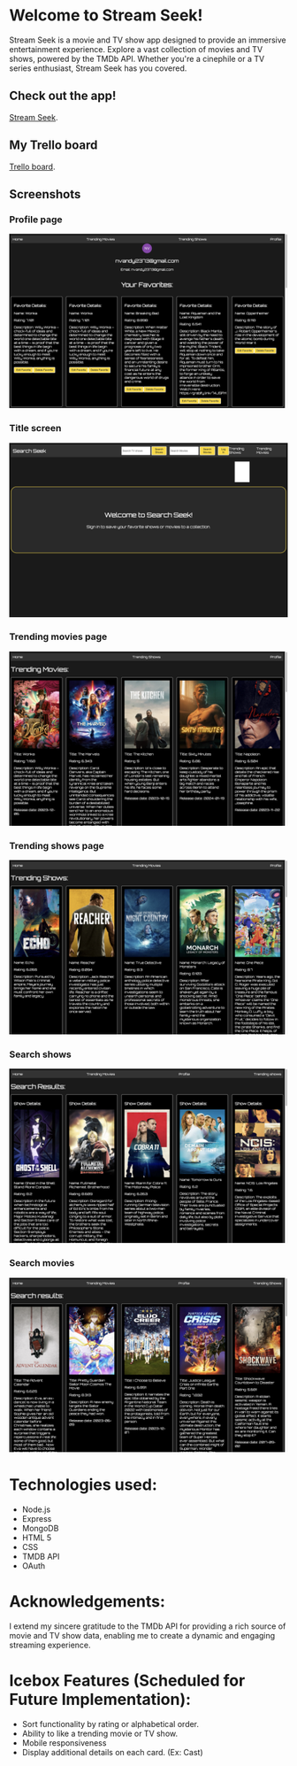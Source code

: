 # Welcome to Stream Seek!
Stream Seek is a movie and TV show app designed to provide an immersive entertainment experience. Explore a vast collection of movies and TV shows, powered by the TMDb API. Whether you're a cinephile or a TV series enthusiast, Stream Seek has you covered.

## Check out the app!
[Stream Seek](https://stream-seek-capstone-frontend-pfpu-l603o6n9d.vercel.app/).

## My Trello board
[Trello board](https://trello.com/b/AJ18sO4h/project-4).

## Screenshots
### Profile page
![Profile page](./shows-catalog-app-f/dist/assets/profile_show_page.png)

### Title screen
![Title screen](./shows-catalog-app-f/dist/assets/Title_screen.png)

### Trending movies page
![Trending movies page](./shows-catalog-app-f/dist/assets/Trending_movies_page.png)

### Trending shows page
![Trending shows page](./shows-catalog-app-f/dist/assets/Trending_shows_page.png)

### Search shows
![Search shows](./shows-catalog-app-f/dist/assets/search_shows_results_page.png)

### Search movies
![Search movies](./shows-catalog-app-f/dist/assets/search_movies_results_page.png)

# Technologies used:
- Node.js
- Express
- MongoDB
- HTML 5 
- CSS 
- TMDB API
- OAuth

# Acknowledgements:
I extend my sincere gratitude to the TMDb API for providing a rich source of movie and TV show data, enabling me to create a dynamic and engaging streaming experience.

# Icebox Features (Scheduled for Future Implementation):
- Sort functionality by rating or alphabetical order.
- Ability to like a trending movie or TV show.
- Mobile responsiveness
- Display additional details on each card. (Ex: Cast)

